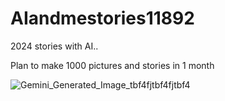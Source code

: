 # AIandmestories11892
2024 stories with AI..

Plan to make 1000 pictures and stories in 1 month

![Gemini_Generated_Image_tbf4fjtbf4fjtbf4](https://github.com/user-attachments/assets/2685b926-2fc7-41db-b926-6983bafd0f08)
